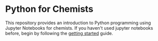 # Python for Chemists

This repository provides an introduction to Python programming using Jupyter Notebooks for chemists. If you haven't used jupyter notebooks before, begin by following the [getting started](getting_started.md) guide.
